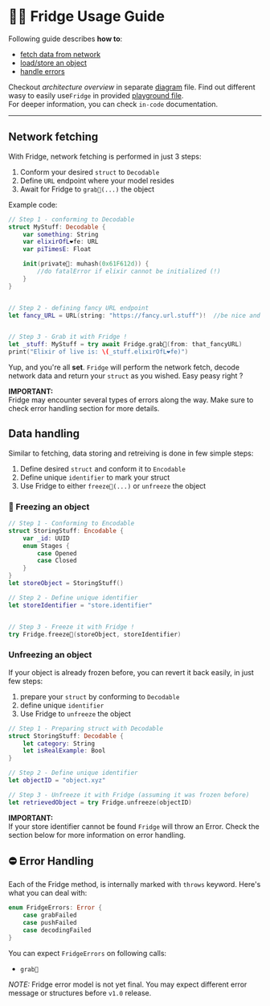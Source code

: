 
# 👨‍🚀 Fridge Usage Guide
Following guide describes **how to**:
  - [fetch data from network](#network-fetching)
  - [load/store an object](#data-handling)
  - [handle errors](#error-handling)
  
Checkout _architecture overview_ in separate [diagram](Guides/Fridge.diagram.md) file.
Find out different wasy to easily use`Fridge` in provided [playground file](Guides/Examples/Fridge-basics).  
For deeper information, you can check `in-code` documentation.  

---  

## Network fetching  
With Fridge, network fetching is performed in just 3 steps:
1. Conform your desired `struct` to `Decodable`
2. Define `URL` endpoint where your model resides
2. Await for Fridge to `grab🔮(...)` the object

Example code: 
```Swift
// Step 1 - conforming to Decodable
struct MyStuff: Decodable {
    var something: String
    var elixirOfL❤️fe: URL
    var piTimesE: Float

    init(private🔑: muhash(0x61F612d)) {
        //do fatalError if elixir cannot be initialized (!)
    } 
}


// Step 2 - defining fancy URL endpoint
let fancy_URL = URL(string: "https://fancy.url.stuff")!  //be nice and unpack this before serious usage


// Step 3 - Grab it with Fridge !
let _stuff: MyStuff = try await Fridge.grab🔮(from: that_fancyURL)
print("Elixir of live is: \(_stuff.elixirOfL❤️fe)")

```

Yup, and you're all **set**. `Fridge` will perform the network fetch, decode network data and return your `struct` as you wished. Easy peasy right ?

**IMPORTANT:**  
Fridge may encounter several types of errors along the way. Make sure to check error handling section for more details.  

## Data handling
Similar to fetching, data storing and retreiving is done in few simple steps:
1. Define desired `struct` and conform it to `Encodable`
2. Define unique `identifier` to mark your struct
3. Use Fridge to either `freeze🧊(...)` or `unfreeze` the object
  
### 🧊 Freezing an object
```Swift
// Step 1 - Conforming to Encodable
struct StoringStuff: Encodable {
    var _id: UUID
    enum Stages {
        case Opened
        case Closed
    }
}
let storeObject = StoringStuff()

// Step 2 - Define unique identifier
let storeIdentifier = "store.identifier"


// Step 3 - Freeze it with Fridge !
try Fridge.freeze🧊(storeObject, storeIdentifier)
```

### Unfreezing an object
If your object is already frozen before, you can revert it back easily, in just few steps:
1. prepare your `struct` by conforming to `Decodable`
2. define unique `identifier`
3. Use Fridge to `unfreeze` the object
```Swift
// Step 1 - Preparing struct with Decodable
struct StoringStuff: Decodable {
    let category: String
    let isRealExample: Bool
}

// Step 2 - Define unique identifier
let objectID = "object.xyz"

// Step 3 - Unfreeze it with Fridge (assuming it was frozen before)
let retrievedObject = try Fridge.unfreeze(objectID)
```

**IMPORTANT:**  
If your store identifier cannot be found `Fridge` will throw an Error. Check the section below for more information on error handling.

## ⛔️ Error Handling
Each of the Fridge method, is internally marked with `throws` keyword. Here's what you can deal with:

```Swift
enum FridgeErrors: Error {
    case grabFailed
    case pushFailed
    case decodingFailed
}
```

You can expect `FridgeErrors` on following calls:
  - `grab🔮`

_NOTE:_
Fridge error model is not yet final. You may expect different error message or structures before `v1.0` release.
